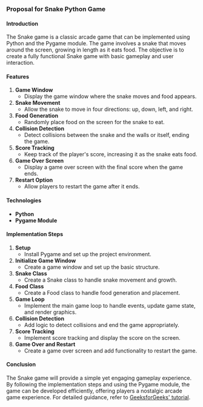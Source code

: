 ### Proposal for Snake Python Game

#### Introduction
The Snake game is a classic arcade game that can be implemented using Python and the Pygame module. The game involves a snake that moves around the screen, growing in length as it eats food. The objective is to create a fully functional Snake game with basic gameplay and user interaction.

#### Features
1. **Game Window**
   - Display the game window where the snake moves and food appears.
2. **Snake Movement**
   - Allow the snake to move in four directions: up, down, left, and right.
3. **Food Generation**
   - Randomly place food on the screen for the snake to eat.
4. **Collision Detection**
   - Detect collisions between the snake and the walls or itself, ending the game.
5. **Score Tracking**
   - Keep track of the player's score, increasing it as the snake eats food.
6. **Game Over Screen**
   - Display a game over screen with the final score when the game ends.
7. **Restart Option**
   - Allow players to restart the game after it ends.

#### Technologies
- **Python**
- **Pygame Module**

#### Implementation Steps
1. **Setup**
   - Install Pygame and set up the project environment.
2. **Initialize Game Window**
   - Create a game window and set up the basic structure.
3. **Snake Class**
   - Create a Snake class to handle snake movement and growth.
4. **Food Class**
   - Create a Food class to handle food generation and placement.
5. **Game Loop**
   - Implement the main game loop to handle events, update game state, and render graphics.
6. **Collision Detection**
   - Add logic to detect collisions and end the game appropriately.
7. **Score Tracking**
   - Implement score tracking and display the score on the screen.
8. **Game Over and Restart**
   - Create a game over screen and add functionality to restart the game.

#### Conclusion
The Snake game will provide a simple yet engaging gameplay experience. By following the implementation steps and using the Pygame module, the game can be developed efficiently, offering players a nostalgic arcade game experience. For detailed guidance, refer to [GeeksforGeeks' tutorial](https://www.geeksforgeeks.org/snake-game-in-python-using-pygame-module/).